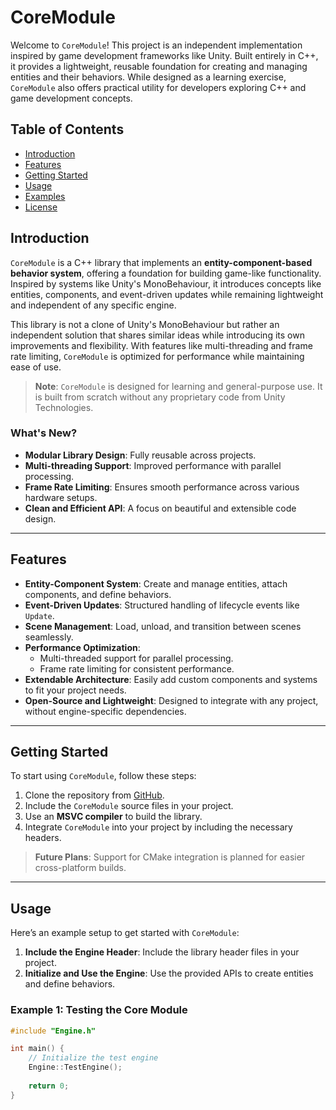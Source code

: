 # CoreModule

Welcome to `CoreModule`! This project is an independent implementation inspired by game development frameworks like Unity. Built entirely in C++, it provides a lightweight, reusable foundation for creating and managing entities and their behaviors. While designed as a learning exercise, `CoreModule` also offers practical utility for developers exploring C++ and game development concepts.

## Table of Contents
- [Introduction](#introduction)
- [Features](#features)
- [Getting Started](#getting-started)
- [Usage](#usage)
- [Examples](#examples)
- [License](#license)

## Introduction

`CoreModule` is a C++ library that implements an **entity-component-based behavior system**, offering a foundation for building game-like functionality. Inspired by systems like Unity's MonoBehaviour, it introduces concepts like entities, components, and event-driven updates while remaining lightweight and independent of any specific engine.

This library is not a clone of Unity's MonoBehaviour but rather an independent solution that shares similar ideas while introducing its own improvements and flexibility. With features like multi-threading and frame rate limiting, `CoreModule` is optimized for performance while maintaining ease of use.

> **Note**: `CoreModule` is designed for learning and general-purpose use. It is built from scratch without any proprietary code from Unity Technologies.

### What's New?
- **Modular Library Design**: Fully reusable across projects.
- **Multi-threading Support**: Improved performance with parallel processing.
- **Frame Rate Limiting**: Ensures smooth performance across various hardware setups.
- **Clean and Efficient API**: A focus on beautiful and extensible code design.

---

## Features

- **Entity-Component System**: Create and manage entities, attach components, and define behaviors.
- **Event-Driven Updates**: Structured handling of lifecycle events like `Update`.
- **Scene Management**: Load, unload, and transition between scenes seamlessly.
- **Performance Optimization**:
  - Multi-threaded support for parallel processing.
  - Frame rate limiting for consistent performance.
- **Extendable Architecture**: Easily add custom components and systems to fit your project needs.
- **Open-Source and Lightweight**: Designed to integrate with any project, without engine-specific dependencies.

---

## Getting Started

To start using `CoreModule`, follow these steps:

1. Clone the repository from [GitHub](https://github.com/your-repo-link).
2. Include the `CoreModule` source files in your project.
3. Use an **MSVC compiler** to build the library.
4. Integrate `CoreModule` into your project by including the necessary headers.

> **Future Plans**: Support for CMake integration is planned for easier cross-platform builds.

---

## Usage

Here’s an example setup to get started with `CoreModule`:

1. **Include the Engine Header**:
   Include the library header files in your project.
2. **Initialize and Use the Engine**:
   Use the provided APIs to create entities and define behaviors.

### Example 1: Testing the Core Module
```cpp
#include "Engine.h"

int main() {
    // Initialize the test engine
    Engine::TestEngine();
    
    return 0;
}
